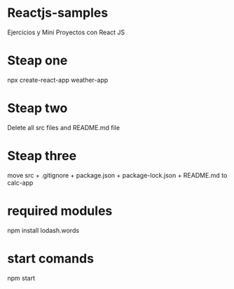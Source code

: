# Reactjs-samples
Ejercicios y Mini Proyectos con React JS
# Steap one
npx create-react-app weather-app
# Steap two
Delete all src files and README.md file 
# Steap three
move src + .gitignore + package.json + package-lock.json + README.md to calc-app
# required modules
npm install lodash.words
# start comands
npm start
